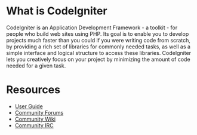 # What is CodeIgniter

CodeIgniter is an Application Development Framework - a toolkit - for people who build web sites using PHP. Its goal is to enable you to develop projects much faster than you could if you were writing code from scratch, by providing a rich set of libraries for commonly needed tasks, as well as a simple interface and logical structure to access these libraries. CodeIgniter lets you creatively focus on your project by minimizing the amount of code needed for a given task.

# Resources

 * [User Guide](http://codeigniter.com/user_guide/)
 * [Community Forums](http://codeigniter.com/forums/)
 * [Community Wiki](http://codeigniter.com/wiki/)
 * [Community IRC](http://webchat.freenode.net/?channels=codeigniter&uio=d4)